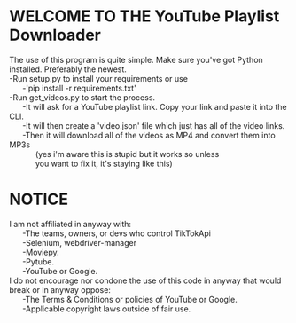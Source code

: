 <!-- Simple README about what order to use the software it and how to modify it -->
<!-- For a new header start the line with a (#) symbol -->
<!-- For a new paragraph press (Enter) twice -->
<!-- For a new line press (Space) twice followed by (Enter) once-->

# WELCOME TO THE YouTube Playlist Downloader

The use of this program is quite simple. Make sure you've got Python installed. Preferably the newest.  
-Run setup.py to install your requirements or use  
&nbsp;&nbsp;&nbsp;&nbsp;&nbsp;&nbsp;-'pip install -r requirements.txt'  
-Run get_videos.py to start the process.  
&nbsp;&nbsp;&nbsp;&nbsp;&nbsp;&nbsp;-It will ask for a YouTube playlist link. Copy your link and paste it into the CLI.  
&nbsp;&nbsp;&nbsp;&nbsp;&nbsp;&nbsp;-It will then create a 'video.json' file which just has all of the video links.  
&nbsp;&nbsp;&nbsp;&nbsp;&nbsp;&nbsp;-Then it will download all of the videos as MP4 and convert them into MP3s  
&nbsp;&nbsp;&nbsp;&nbsp;&nbsp;&nbsp;&nbsp;&nbsp;&nbsp;&nbsp;&nbsp;&nbsp;(yes i'm aware this is stupid but it works so unless  
&nbsp;&nbsp;&nbsp;&nbsp;&nbsp;&nbsp;&nbsp;&nbsp;&nbsp;&nbsp;&nbsp;&nbsp;you want to fix it, it's staying like this)


# NOTICE

I am not affiliated in anyway with:  
&nbsp;&nbsp;&nbsp;&nbsp;&nbsp;&nbsp;-The teams, owners, or devs who control TikTokApi  
&nbsp;&nbsp;&nbsp;&nbsp;&nbsp;&nbsp;-Selenium, webdriver-manager  
&nbsp;&nbsp;&nbsp;&nbsp;&nbsp;&nbsp;-Moviepy.  
&nbsp;&nbsp;&nbsp;&nbsp;&nbsp;&nbsp;-Pytube.  
&nbsp;&nbsp;&nbsp;&nbsp;&nbsp;&nbsp;-YouTube or Google.  
I do not encourage nor condone the use of this code in anyway that would break or in anyway oppose:  
&nbsp;&nbsp;&nbsp;&nbsp;&nbsp;&nbsp;-The Terms & Conditions or policies of YouTube or Google.  
&nbsp;&nbsp;&nbsp;&nbsp;&nbsp;&nbsp;-Applicable copyright laws outside of fair use.
